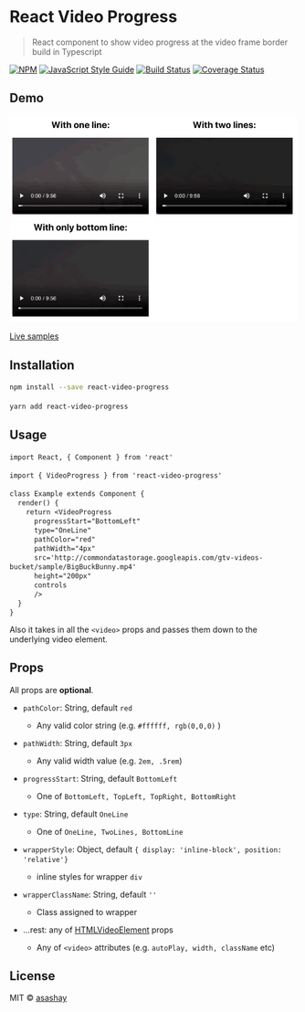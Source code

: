 # React Video Progress

> React component to show video progress at the video frame border build in Typescript

[![NPM](https://img.shields.io/npm/v/react-video-progress.svg)](https://www.npmjs.com/package/react-video-progress) [![JavaScript Style Guide](https://img.shields.io/badge/code_style-standard-brightgreen.svg)](https://standardjs.com) [![Build Status](https://travis-ci.org/asashay/react-video-progress.svg?branch=master)](https://travis-ci.org/asashay/react-video-progress) [![Coverage Status](https://coveralls.io/repos/github/asashay/react-video-progress/badge.svg?branch=master)](https://coveralls.io/github/asashay/react-video-progress?branch=master)

## Demo
![Video Progressbar Demo](demo/demo.gif)

[Live samples](https://asashay.github.io/react-video-progress/)

## Installation

```bash
npm install --save react-video-progress

yarn add react-video-progress
```


## Usage

```tsx
import React, { Component } from 'react'

import { VideoProgress } from 'react-video-progress'

class Example extends Component {
  render() {
    return <VideoProgress
      progressStart="BottomLeft"
      type="OneLine"
      pathColor="red"
      pathWidth="4px"
      src='http://commondatastorage.googleapis.com/gtv-videos-bucket/sample/BigBuckBunny.mp4'
      height="200px"
      controls
      />
  }
}
```

Also it takes in all the `<video>` props and passes them down to the underlying video element.


## Props
All props are **optional**.

* `pathColor`: String, default `red`
  * Any valid color string (e.g. `#ffffff, rgb(0,0,0)` )

* `pathWidth`: String, default `3px`
  * Any valid width value (e.g. `2em, .5rem`)

* `progressStart`: String, default `BottomLeft`
  * One of `BottomLeft, TopLeft, TopRight, BottomRight`

* `type`: String, default `OneLine`
  * One of `OneLine, TwoLines, BottomLine`

* `wrapperStyle`: Object, default `{ display: 'inline-block', position: 'relative'}`
  * inline styles for wrapper `div`

* `wrapperClassName`: String, default `''`
  * Class assigned to wrapper

* ...rest: any of [HTMLVideoElement](https://developer.mozilla.org/en-US/docs/Web/API/HTMLVideoElement) props
  * Any of `<video>` attributes (e.g. `autoPlay, width, className` etc)

## License

MIT © [asashay](https://github.com/asashay)
